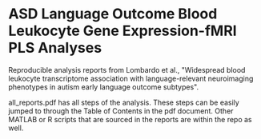# ASD Language Outcome Blood Leukocyte Gene Expression-fMRI PLS Analyses

Reproducible analysis reports from Lombardo et al., "Widespread blood leukocyte transcriptome association with language-relevant neuroimaging phenotypes in autism early language outcome subtypes".

all_reports.pdf has all steps of the analysis. These steps can be easily jumped to through the Table of Contents in the pdf document. Other MATLAB or R scripts that are sourced in the reports are within the repo as well. 
